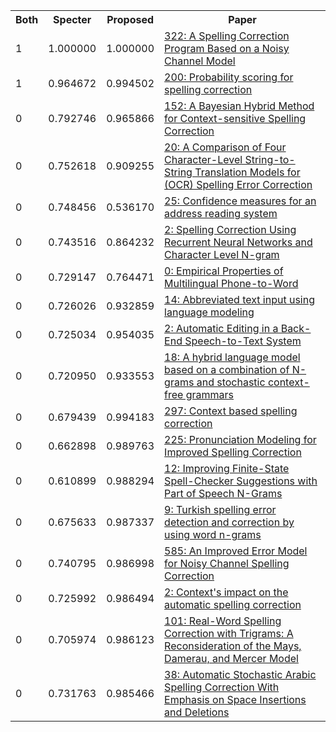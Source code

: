 <html><table><tr>
<th>Both</th>
<th>Specter</th>
<th>Proposed</th>
<th>Paper</th>
</tr>
<tr>
<td>1</td>
<td>1.000000</td>
<td>1.000000</td>
<td><a href="https://www.semanticscholar.org/paper/31ef8b3ebc50d682cbd6ce95505ab49802be6bd7">322: A Spelling Correction Program Based on a Noisy Channel Model</a></td>
</tr>
<tr>
<td>1</td>
<td>0.964672</td>
<td>0.994502</td>
<td><a href="https://www.semanticscholar.org/paper/d8d59ed7bfde36fd640cec30b2537630f3e30ff7">200: Probability scoring for spelling correction</a></td>
</tr>
<tr>
<td>0</td>
<td>0.792746</td>
<td>0.965866</td>
<td><a href="https://www.semanticscholar.org/paper/19f37330057a76d32f32f92b11f42c53fb6c2a87">152: A Bayesian Hybrid Method for Context-sensitive Spelling Correction</a></td>
</tr>
<tr>
<td>0</td>
<td>0.752618</td>
<td>0.909255</td>
<td><a href="https://www.semanticscholar.org/paper/e93e60ce34fd91883f0e9a5c44e98ba871df7019">20: A Comparison of Four Character-Level String-to-String Translation Models for (OCR) Spelling Error Correction</a></td>
</tr>
<tr>
<td>0</td>
<td>0.748456</td>
<td>0.536170</td>
<td><a href="https://www.semanticscholar.org/paper/cef2b7fe02356010ccba403a2cfa98c4d93fe223">25: Confidence measures for an address reading system</a></td>
</tr>
<tr>
<td>0</td>
<td>0.743516</td>
<td>0.864232</td>
<td><a href="https://www.semanticscholar.org/paper/b800f4f8a7b903f49b8d7a14a009b38fefa937b4">2: Spelling Correction Using Recurrent Neural Networks and Character Level N-gram</a></td>
</tr>
<tr>
<td>0</td>
<td>0.729147</td>
<td>0.764471</td>
<td><a href="https://www.semanticscholar.org/paper/215f6bb828f23f854e17e80913850d6e2e7e5b77">0: Empirical Properties of Multilingual Phone-to-Word</a></td>
</tr>
<tr>
<td>0</td>
<td>0.726026</td>
<td>0.932859</td>
<td><a href="https://www.semanticscholar.org/paper/ba55ebe0f2dfc4c4fbcf097dd5247f9c07eecfe3">14: Abbreviated text input using language modeling</a></td>
</tr>
<tr>
<td>0</td>
<td>0.725034</td>
<td>0.954035</td>
<td><a href="https://www.semanticscholar.org/paper/e3573c2a3d414bd1bdf4c8db2d5adf1777cdfc24">2: Automatic Editing in a Back-End Speech-to-Text System</a></td>
</tr>
<tr>
<td>0</td>
<td>0.720950</td>
<td>0.933553</td>
<td><a href="https://www.semanticscholar.org/paper/16b20d3afc9d6997dec2a856f633aa35054933e6">18: A hybrid language model based on a combination of N-grams and stochastic context-free grammars</a></td>
</tr>
<tr>
<td>0</td>
<td>0.679439</td>
<td>0.994183</td>
<td><a href="https://www.semanticscholar.org/paper/7e8b2d1c6c8be30cbf8e19b99a20186411ef1ba8">297: Context based spelling correction</a></td>
</tr>
<tr>
<td>0</td>
<td>0.662898</td>
<td>0.989763</td>
<td><a href="https://www.semanticscholar.org/paper/1efffabe9c9fe5c4c2d7afae9d0e60c12e50bc9a">225: Pronunciation Modeling for Improved Spelling Correction</a></td>
</tr>
<tr>
<td>0</td>
<td>0.610899</td>
<td>0.988294</td>
<td><a href="https://www.semanticscholar.org/paper/2b458b89f596480f00fed820d0322e6ccc9959cf">12: Improving Finite-State Spell-Checker Suggestions with Part of Speech N-Grams</a></td>
</tr>
<tr>
<td>0</td>
<td>0.675633</td>
<td>0.987337</td>
<td><a href="https://www.semanticscholar.org/paper/2c14750e4ced0a0d2eef8f92d73bdba38798fe14">9: Turkish spelling error detection and correction by using word n-grams</a></td>
</tr>
<tr>
<td>0</td>
<td>0.740795</td>
<td>0.986998</td>
<td><a href="https://www.semanticscholar.org/paper/4cef3559ba4120ed064bc397d94da4a625feb5d5">585: An Improved Error Model for Noisy Channel Spelling Correction</a></td>
</tr>
<tr>
<td>0</td>
<td>0.725992</td>
<td>0.986494</td>
<td><a href="https://www.semanticscholar.org/paper/d204eba9bc7975f1f71be1973796e8815b2887b1">2: Context's impact on the automatic spelling correction</a></td>
</tr>
<tr>
<td>0</td>
<td>0.705974</td>
<td>0.986123</td>
<td><a href="https://www.semanticscholar.org/paper/9214b25f4089933913c5b8eb7a6e6663883d2f03">101: Real-Word Spelling Correction with Trigrams: A Reconsideration of the Mays, Damerau, and Mercer Model</a></td>
</tr>
<tr>
<td>0</td>
<td>0.731763</td>
<td>0.985466</td>
<td><a href="https://www.semanticscholar.org/paper/0c84367bf3b598c20069e81aa8a516aa8a3f60e6">38: Automatic Stochastic Arabic Spelling Correction With Emphasis on Space Insertions and Deletions</a></td>
</tr>
</table></html>
